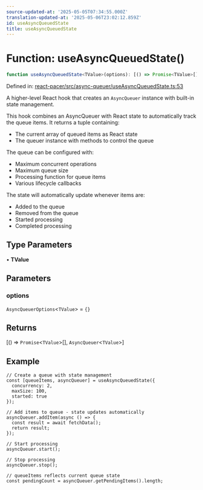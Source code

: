```yaml
---
source-updated-at: '2025-05-05T07:34:55.000Z'
translation-updated-at: '2025-05-06T23:02:12.859Z'
id: useAsyncQueuedState
title: useAsyncQueuedState
---
```


<!-- DO NOT EDIT: this page is autogenerated from the type comments -->

# Function: useAsyncQueuedState()

```ts
function useAsyncQueuedState<TValue>(options): [() => Promise<TValue>[], AsyncQueuer<TValue>]
```

Defined in: [react-pacer/src/async-queuer/useAsyncQueuedState.ts:53](https://github.com/TanStack/pacer/blob/main/packages/react-pacer/src/async-queuer/useAsyncQueuedState.ts#L53)

A higher-level React hook that creates an `AsyncQueuer` instance with built-in state management.

This hook combines an AsyncQueuer with React state to automatically track the queue items.
It returns a tuple containing:
- The current array of queued items as React state
- The queuer instance with methods to control the queue

The queue can be configured with:
- Maximum concurrent operations
- Maximum queue size
- Processing function for queue items
- Various lifecycle callbacks

The state will automatically update whenever items are:
- Added to the queue
- Removed from the queue
- Started processing
- Completed processing

## Type Parameters

• **TValue**

## Parameters

### options

`AsyncQueuerOptions`\<`TValue`\> = `{}`

## Returns

\[() => `Promise`\<`TValue`\>[], `AsyncQueuer`\<`TValue`\>\]

## Example

```tsx
// Create a queue with state management
const [queueItems, asyncQueuer] = useAsyncQueuedState({
  concurrency: 2,
  maxSize: 100,
  started: true
});

// Add items to queue - state updates automatically
asyncQueuer.addItem(async () => {
  const result = await fetchData();
  return result;
});

// Start processing
asyncQueuer.start();

// Stop processing
asyncQueuer.stop();

// queueItems reflects current queue state
const pendingCount = asyncQueuer.getPendingItems().length;
```
